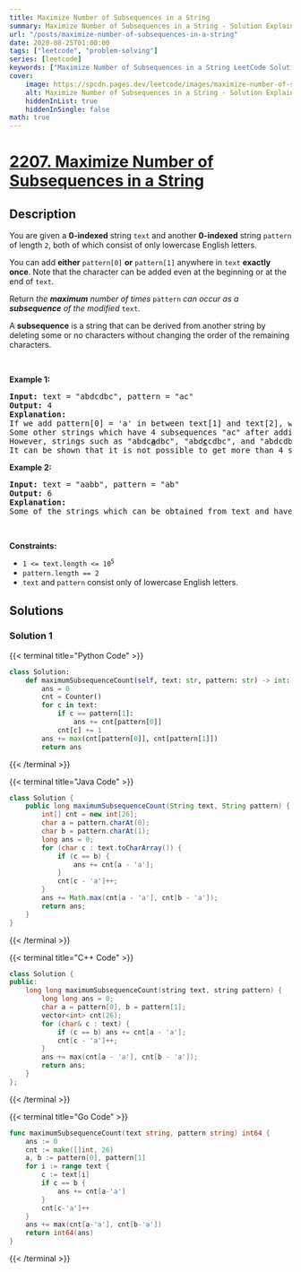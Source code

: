 ```yaml
---
title: Maximize Number of Subsequences in a String
summary: Maximize Number of Subsequences in a String - Solution Explained
url: "/posts/maximize-number-of-subsequences-in-a-string"
date: 2020-08-25T01:00:00
tags: ["leetcode", "problem-solving"]
series: [leetcode]
keywords: ["Maximize Number of Subsequences in a String LeetCode Solution Explained in all languages", "2207", "leetcode question 2207", "Maximize Number of Subsequences in a String", "LeetCode", "leetcode solution in Python3 C++ Java Go PHP Ruby Swift TypeScript Rust C# JavaScript C", "GeeksforGeeks", "InterviewBit", "Coding Ninjas", "HackerRank", "HackerEarth", "CodeChef", "TopCoder", "AlgoExpert", "freeCodeCamp", "Codeforces", "GitHub", "AtCoder", "Samir Paul"]
cover:
    image: https://spcdn.pages.dev/leetcode/images/maximize-number-of-subsequences-in-a-string.webp
    alt: Maximize Number of Subsequences in a String - Solution Explained
    hiddenInList: true
    hiddenInSingle: false
math: true
---
```



# [2207. Maximize Number of Subsequences in a String](https://leetcode.com/problems/maximize-number-of-subsequences-in-a-string)


## Description

<p>You are given a <strong>0-indexed</strong> string <code>text</code> and another <strong>0-indexed</strong> string <code>pattern</code> of length <code>2</code>, both of which consist of only lowercase English letters.</p>

<p>You can add <strong>either</strong> <code>pattern[0]</code> <strong>or</strong> <code>pattern[1]</code> anywhere in <code>text</code> <strong>exactly once</strong>. Note that the character can be added even at the beginning or at the end of <code>text</code>.</p>

<p>Return <em>the <strong>maximum</strong> number of times</em> <code>pattern</code> <em>can occur as a <strong>subsequence</strong> of the modified </em><code>text</code>.</p>

<p>A <b>subsequence</b> is a string that can be derived from another string by deleting some or no characters without changing the order of the remaining characters.</p>

<p>&nbsp;</p>
<p><strong class="example">Example 1:</strong></p>

<pre>
<strong>Input:</strong> text = &quot;abdcdbc&quot;, pattern = &quot;ac&quot;
<strong>Output:</strong> 4
<strong>Explanation:</strong>
If we add pattern[0] = &#39;a&#39; in between text[1] and text[2], we get &quot;ab<u><strong>a</strong></u>dcdbc&quot;. Now, the number of times &quot;ac&quot; occurs as a subsequence is 4.
Some other strings which have 4 subsequences &quot;ac&quot; after adding a character to text are &quot;<u><strong>a</strong></u>abdcdbc&quot; and &quot;abd<u><strong>a</strong></u>cdbc&quot;.
However, strings such as &quot;abdc<u><strong>a</strong></u>dbc&quot;, &quot;abd<u><strong>c</strong></u>cdbc&quot;, and &quot;abdcdbc<u><strong>c</strong></u>&quot;, although obtainable, have only 3 subsequences &quot;ac&quot; and are thus suboptimal.
It can be shown that it is not possible to get more than 4 subsequences &quot;ac&quot; by adding only one character.
</pre>

<p><strong class="example">Example 2:</strong></p>

<pre>
<strong>Input:</strong> text = &quot;aabb&quot;, pattern = &quot;ab&quot;
<strong>Output:</strong> 6
<strong>Explanation:</strong>
Some of the strings which can be obtained from text and have 6 subsequences &quot;ab&quot; are &quot;<u><strong>a</strong></u>aabb&quot;, &quot;aa<u><strong>a</strong></u>bb&quot;, and &quot;aab<u><strong>b</strong></u>b&quot;.
</pre>

<p>&nbsp;</p>
<p><strong>Constraints:</strong></p>

<ul>
	<li><code>1 &lt;= text.length &lt;= 10<sup>5</sup></code></li>
	<li><code>pattern.length == 2</code></li>
	<li><code>text</code> and <code>pattern</code> consist only of lowercase English letters.</li>
</ul>

## Solutions

### Solution 1

<!-- tabs:start -->

{{< terminal title="Python Code" >}}
```python
class Solution:
    def maximumSubsequenceCount(self, text: str, pattern: str) -> int:
        ans = 0
        cnt = Counter()
        for c in text:
            if c == pattern[1]:
                ans += cnt[pattern[0]]
            cnt[c] += 1
        ans += max(cnt[pattern[0]], cnt[pattern[1]])
        return ans
```
{{< /terminal >}}

{{< terminal title="Java Code" >}}
```java
class Solution {
    public long maximumSubsequenceCount(String text, String pattern) {
        int[] cnt = new int[26];
        char a = pattern.charAt(0);
        char b = pattern.charAt(1);
        long ans = 0;
        for (char c : text.toCharArray()) {
            if (c == b) {
                ans += cnt[a - 'a'];
            }
            cnt[c - 'a']++;
        }
        ans += Math.max(cnt[a - 'a'], cnt[b - 'a']);
        return ans;
    }
}
```
{{< /terminal >}}

{{< terminal title="C++ Code" >}}
```cpp
class Solution {
public:
    long long maximumSubsequenceCount(string text, string pattern) {
        long long ans = 0;
        char a = pattern[0], b = pattern[1];
        vector<int> cnt(26);
        for (char& c : text) {
            if (c == b) ans += cnt[a - 'a'];
            cnt[c - 'a']++;
        }
        ans += max(cnt[a - 'a'], cnt[b - 'a']);
        return ans;
    }
};
```
{{< /terminal >}}

{{< terminal title="Go Code" >}}
```go
func maximumSubsequenceCount(text string, pattern string) int64 {
	ans := 0
	cnt := make([]int, 26)
	a, b := pattern[0], pattern[1]
	for i := range text {
		c := text[i]
		if c == b {
			ans += cnt[a-'a']
		}
		cnt[c-'a']++
	}
	ans += max(cnt[a-'a'], cnt[b-'a'])
	return int64(ans)
}
```
{{< /terminal >}}

<!-- tabs:end -->

<!-- end -->
